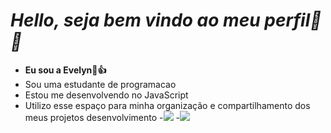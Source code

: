 # *Hello, seja bem vindo ao meu perfil🦔🦄*
- **Eu sou a Evelyn🦖👍**
- Sou uma estudante de programacao 
- Estou me desenvolvendo no JavaScript
- Utilizo esse espaço para minha organização e compartilhamento dos meus projetos desenvolvimento
-![](https://media1.tenor.com/m/epTg_-mwr6wAAAAC/emerge-jurassic-world-camp-cretaceous.gif)
-![](https://media1.tenor.com/m/sY5p40pfL6YAAAAd/devorador-de-rostos-osni.gif)
